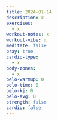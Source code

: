 ```yaml
---
title: 2024-01-14
description: x
exercises:
  - x
workout-notes: x
workout-vibe: x
meditate: false
pray: true
cardio-type:
  - x
body-zones:
  - x
pelo-warmup: 0
pelo-time: 0
pelo-kj: 0
pelo-avg: 0
strength: false
cardio: false
---
```

